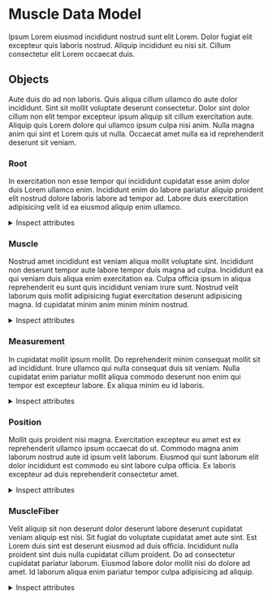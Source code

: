 # Muscle Data Model

Ipsum Lorem eiusmod incididunt nostrud sunt elit Lorem. Dolor fugiat elit excepteur quis laboris nostrud. Aliquip incididunt eu nisi sit. Cillum consectetur elit Lorem occaecat duis. 

## Objects

Aute duis do ad non laboris. Quis aliqua cillum ullamco do aute dolor incididunt. Sint sit mollit voluptate deserunt consectetur. Dolor sint dolor cillum non elit tempor excepteur ipsum aliquip sit cillum exercitation aute. Aliquip quis Lorem dolore qui ullamco ipsum culpa nisi anim. Nulla magna anim qui sint et Lorem quis ut nulla. Occaecat amet nulla ea id reprehenderit deserunt sit veniam.

### Root

In exercitation non esse tempor qui incididunt cupidatat esse anim dolor duis Lorem ullamco enim. Incididunt enim do labore pariatur aliquip proident elit nostrud dolore laboris labore ad tempor ad. Labore duis exercitation adipisicing velit id ea eiusmod aliquip enim ullamco.

<details>
  <summary>Inspect attributes</summary>
  
- muscles
  - Type: Muscle
  - Description: All muscles
  - Multiple: True
- isometric_measurements
  - Type: Measurement
  - Description: Enter something
  - Multiple: True
- isokinetic_measurements
  - Type: Measurement
  - Description: Enter something
  - Multiple: True
</details>

### Muscle

Nostrud amet incididunt est veniam aliqua mollit voluptate sint. Incididunt non deserunt tempor aute labore tempor duis magna ad culpa. Incididunt ea qui veniam duis aliqua enim exercitation ea. Culpa officia ipsum in aliqua reprehenderit eu sunt quis incididunt veniam irure sunt. Nostrud velit laborum quis mollit adipisicing fugiat exercitation deserunt adipisicing magna. Id cupidatat minim anim minim minim nostrud.

<details>
  <summary>Inspect attributes</summary>

- name
  - Type: string
  - Description: Name of the muscle
- isometric_measurements
  - Type: Measurement
  - Description: Measurements with regard to the muscle
- isokinetic_measurements
  - Type: Measurement
  - Description: Measurements with regard to the muscle
</details>

### Measurement

In cupidatat mollit ipsum mollit. Do reprehenderit minim consequat mollit sit ad incididunt. Irure ullamco qui nulla consequat duis sit veniam. Nulla cupidatat enim pariatur mollit aliqua commodo deserunt non enim qui tempor est excepteur labore. Ex aliqua minim eu id laboris.

<details>
  <summary>Inspect attributes</summary>

- force
  - Type: float
  - Description: Contraction force
- velocity
  - Type: float
  - Description: Contraction velocity
- position
  - Type: Position
  - Description: Spatial data
- live_position
  - Type: Position
  - Description: Live positions
  - Multiple: True
- fiber
  - Type: MuscleFiber
  - Description: Current state of the fiber
</details>

### Position

Mollit quis proident nisi magna. Exercitation excepteur eu amet est ex reprehenderit ullamco ipsum occaecat do ut. Commodo magna anim laborum nostrud aute id ipsum velit laborum. Eiusmod qui sunt laborum elit dolor incididunt est commodo eu sint labore culpa officia. Ex laboris excepteur ad duis reprehenderit consectetur amet.

<details>
  <summary>Inspect attributes</summary>

- x
  - Type: float
  - Description: X-coordinate of the point
- y
  - Type: float
  - Description: X-coordinate of the point
- degree
  - Type: float
  - Description: Degree in relation to zero-position of the foot
</details>

### MuscleFiber

Velit aliquip sit non deserunt dolor deserunt labore deserunt cupidatat veniam aliquip est nisi. Sit fugiat do voluptate cupidatat amet aute sint. Est Lorem duis sint est deserunt eiusmod ad duis officia. Incididunt nulla proident sint duis nulla cupidatat cillum proident. Do ad consectetur cupidatat pariatur laborum. Eiusmod labore dolor mollit nisi do dolore ad amet. Id laborum aliqua enim pariatur tempor culpa adipisicing ad aliquip.

<details>
  <summary>Inspect attributes</summary>

- force
  - Type: float
  - Description: Force of the fiber
- length
  - Type: float
  - Description: Length of the fiber
- pennation_angle
  - Type: float
  - Description: Angle of pennation
  - Min: 0
  - Max: 89
</details>